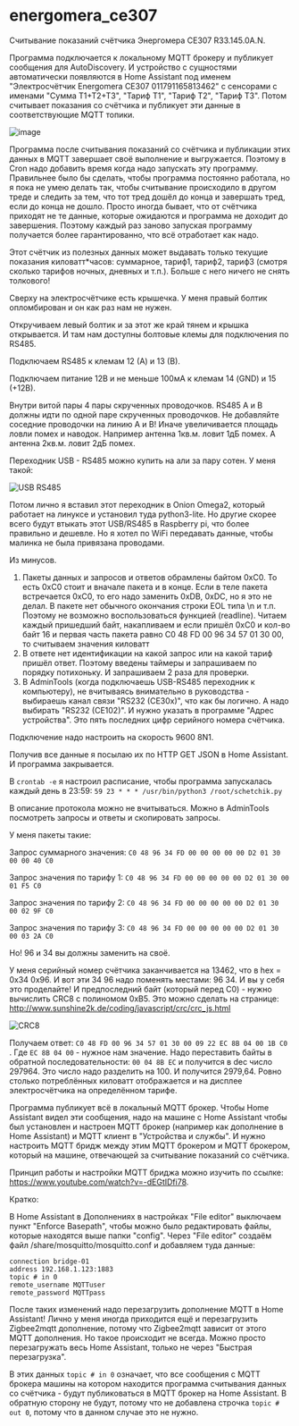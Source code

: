 # energomera_ce307
Считывание показаний счётчика Энергомера CE307 R33.145.0A.N.

Программа подключается к локальному MQTT брокеру и публикует сообщения для AutoDiscovery. И устройство с сущностями автоматически появляются в Home Assistant под именем "Электросчётчик Energomera CE307 011791165813462" с сенсорами с именами "Сумма T1+T2+T3", "Тариф T1", "Тариф T2", "Тариф T3". Потом считывает показания со счётчика и публикует эти данные в соответствующие MQTT топики.

![image](https://github.com/Bagunda/energomera_ce307/assets/16766521/7ad59958-6d4e-45b2-a6c8-48adb7552389)

Программа после считывания показаний со счётчика и публикации этих данных в MQTT завершает своё выполнение и выгружается. Поэтому в Cron надо добавить время когда надо запускать эту программу. Правильнее было бы сделать, чтобы программа постоянно работала, но я пока не умею делать так, чтобы считывание происходило в другом треде и следить за тем, что тот тред дошёл до конца и завершать тред, если до конца не дошло. Просто иногда бывает, что от счётчика приходят не те данные, которые ожидаются и программа не доходит до завершения. Поэтому каждый раз заново запуская программу получается более гарантированно, что всё отработает как надо.

Этот счётчик из полезных данных может выдавать только текущие показания киловатт*часов: суммарное, тариф1, тариф2, тариф3 (смотря сколько тарифов ночных, дневных и т.п.). Больше с него ничего не снять толкового!

Сверху на электросчётчике есть крышечка. У меня правый болтик опломбирован и он как раз нам не нужен.

Откручиваем левый болтик и за этот же край тянем и крышка открывается. И там нам доступны болтовые клемы для подключения по RS485.

Подключаем RS485 к клемам 12 (А) и 13 (В).

Подключаем питание 12В и не меньше 100мА к клемам 14 (GND) и 15 (+12В).

Внутри витой пары 4 пары скрученных проводочков. RS485 А и В должны идти по одной паре скрученных проводочков. Не добавляйте соседние проводочки на линию А и В! Иначе увеличивается площадь ловли помех и наводок. Например антенна 1кв.м. ловит 1дБ помех. А антенна 2кв.м. ловит 2дБ помех. 

Переходник USB - RS485 можно купить на али за пару сотен.
У меня такой:

![USB RS485](https://sun9-5.userapi.com/impg/1G-VXPO96-8arEcmEU5IkrfWwIUpvwPGyQSa9A/Bns312vzAcQ.jpg?size=220x200&quality=95&sign=cebfe2e8551e9c35723b3dabd7225ea4&type=album)

Потом лично я вставил этот переходник в Onion Omega2, который работает на линуксе и установил туда python3-lite.
Но другие скорее всего будут втыкать этот USB/RS485 в Raspberry pi, что более правильно и дешевле.
Но я хотел по WiFi передавать данные, чтобы малинка не была привязана проводами.

Из минусов.
1. Пакеты данных и запросов и ответов обрамлены байтом 0xC0. То есть 0xC0 стоит и вначале пакета и в конце. Если в теле пакета встречается 0xC0, то его надо заменить 0xDB, 0xDC, но я это не делал. В пакете нет обычного окончания строки EOL типа \n и т.п. Поэтому не возможно воспользоваться функцией (readline). Читаем каждый пришедший байт, накапливаем и если пришёл 0xC0 и кол-во байт 16 и первая часть пакета равно C0 48 FD 00 96 34 57 01 30 00, то считываем значения киловатт
2. В ответе нет идентификации на какой запрос или на какой тариф пришёл ответ. Поэтому введены таймеры и запрашиваем по порядку потихоньку. И запрашиваем 2 раза для проверки.
3. В AdminTools (когда подключаешь USB-RS485 переходник к компьютеру), не вчитываясь внимательно в руководства - выбираешь канал связи "RS232 (CE30x)", что как бы логично. А надо выбирать "RS232 (CE102)". И нужно указать в программе "Адрес устройства". Это пять последних цифр серийного номера счётчика.

Подключение надо настроить на скорость 9600 8N1.

Получив все данные я посылаю их по HTTP GET JSON в Home Assistant. И программа закрывается.

В `crontab -e` я настроил расписание, чтобы программа запускалась каждый день в 23:59: `59 23 * * * /usr/bin/python3 /root/schetchik.py`

В описание протокола можно не вчитываться. Можно в AdminTools посмотреть запросы и ответы и скопировать запросы.

У меня пакеты такие:

Запрос суммарного значения: `C0 48 96 34 FD 00 00 00 00 00 D2 01 30 00 00 40 C0`

Запрос значения по тарифу 1: `C0 48 96 34 FD 00 00 00 00 00 D2 01 30 00 01 F5 C0`

Запрос значения по тарифу 2: `C0 48 96 34 FD 00 00 00 00 00 D2 01 30 00 02 9F C0`

Запрос значения по тарифу 3: `C0 48 96 34 FD 00 00 00 00 00 D2 01 30 00 03 2A C0`

Но! 96 и 34 вы должны заменить на своё.

У меня серийный номер счётчика заканчивается на 13462, что в hex = 0x34 0x96. И вот эти 34 96 надо поменять местами: 96 34. И вы у себя это проделайте! И предпоследний байт (который перед C0) - нужно вычислить CRC8 с полиномом 0xB5. Это можно сделать на странице: http://www.sunshine2k.de/coding/javascript/crc/crc_js.html

![CRC8](https://sun9-64.userapi.com/impg/FW2o5vwbGqakJShdoRvDfq2oABFSDSdCX2XwUQ/HgVeF2RgWlo.jpg?size=728x758&quality=95&sign=a96b6cc070da403369ab27709a17dae2&type=album)

Получаем ответ: `C0 48 FD 00 96 34 57 01 30 00 09 22 EC 8B 04 00 1B C0 `.
Где `EC 8B 04 00` - нужное нам значение. Надо переставить байты в обратной последовательности: `00 04 8B EC` и получится в dec число 297964. Это число надо разделить на 100. И получится 2979,64. Ровно столько потреблённых киловатт отображается и на дисплее электросчётчика на определённом тарифе.


Программа публикует всё в локальный MQTT брокер. Чтобы Home Assistant видел эти сообщения, надо на машине с Home Assistant чтобы был установлен и настроен MQTT брокер (например как дополнение в 
Home Assistant) и MQTT клиент в "Устройства и службы". И нужно настроить MQTT бридж между этим MQTT брокером и MQTT брокером, который на машине, отвечающей за считывание показаний со счётчика.

Принцип работы и настройки MQTT бриджа можно изучить по ссылке: https://www.youtube.com/watch?v=-dEGtIDfi78.

Кратко:

В Home Assistant  в Дополнениях в настройках "File editor" выключаем пункт "Enforce Basepath", чтобы можно было редактировать файлы, которые находятся выше папки "config".
Через "File editor" создаём файл /share/mosquitto/mosquitto.conf и добавляем туда данные:

```
connection bridge-01
address 192.168.1.123:1883
topic # in 0
remote_username MQTTuser
remote_password MQTTpass
```

После таких изменений надо перезагрузить дополнение MQTT в Home Assistant! Лично у меня иногда приходится ещё и перезагрузить Zigbee2mqtt дополнение, потому что Zigbee2mqtt зависит от этого MQTT дополнения. Но такое происходит не всегда. Можно просто перезагружать весь Home Assistant, только не через "Быстрая перезагрузка".

В этих данных `topic # in 0` означает, что все сообщения с MQTT брокера машины на котором находится программа считывания данных со счётчика - будут публиковаться в MQTT брокер на Home Assistant. В обратную сторону не будут, потому что не добавлена строчка `topic # out 0`, потому что в данном случае это не нужно.
